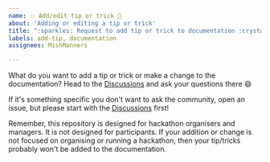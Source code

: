 ```yaml
---
name: ✨ Add/edit tip or trick 🔮
about: 'Adding or editing a tip or trick'
title: ":sparkles: Request to add tip or trick to documentation :crystal_ball: "
labels: add-tip, documentation
assignees: MishManners

---
```


What do you want to add a tip or trick or make a change to the documentation? Head to the [Discussions](https://github.com/github/hackathons/discussions) and ask your questions there 😄

If it's something specific you don't want to ask the community, open an issue, but please start with the [Discussions](https://github.com/github/hackathons/discussions) first!

Remember, this repository is designed for hackathon organisers and managers. It is not designed for participants. If your addition or change is not focused on organising or running a hackathon, then your tip/tricks probably won't be added to the documentation.

